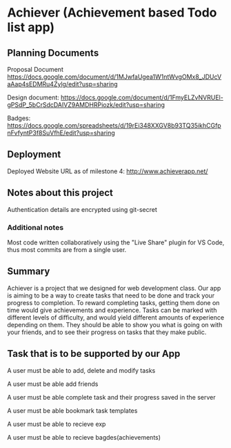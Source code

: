 # Achiever (Achievement based Todo list app)

## Planning Documents

Proposal Document
https://docs.google.com/document/d/1MJwfaUgea1W1ntWvgOMx8_JDUcVaAap4sEDMRu4Zylg/edit?usp=sharing

Design document:
https://docs.google.com/document/d/1FmyELZvNVRUEl-gPSdP_5bCrSdcDAIVZ9AMDHRPiozk/edit?usp=sharing

Badges:
https://docs.google.com/spreadsheets/d/19rEi348XXGV8b93TQ35ikhCGfpnFvfyntP3f8SuVfhE/edit?usp=sharing

## Deployment
Deployed Website URL as of milestone 4:
http://www.achieverapp.net/



## Notes about this project
Authentication details are encrypted using git-secret

### Additional notes
Most code written collaboratively using the "Live Share" plugin for VS Code, thus most commits are from a single user.

## Summary
Achiever is a project that we designed for web development class. Our app is aiming to be a way to create tasks that need to be done and track your progress to completion. To reward completing tasks, getting them done on time would give achievements and experience. Tasks can be marked with different levels of difficulty, and would yield different amounts of experience depending on them. They should be able to show you what is going on with your friends, and to see their progress on tasks that they make public. 

## Task that is to be supported by our App

A user must be able to add, delete and modify tasks

A user must be able add friends

A user must be able complete task and their progress saved in the server

A user must be able bookmark task templates

A user must be able to recieve exp

A user must be able to recieve bagdes(achievements)


